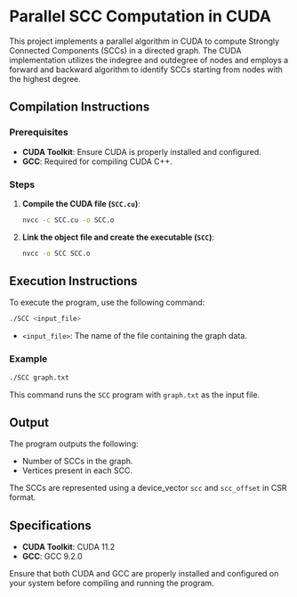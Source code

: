 # Parallel SCC Computation in CUDA

This project implements a parallel algorithm in CUDA to compute Strongly Connected Components (SCCs) in a directed graph. The CUDA implementation utilizes the indegree and outdegree of nodes and employs a forward and backward algorithm to identify SCCs starting from nodes with the highest degree.

## Compilation Instructions

### Prerequisites

- **CUDA Toolkit**: Ensure CUDA is properly installed and configured.
- **GCC**: Required for compiling CUDA C++.

### Steps

1. **Compile the CUDA file (`SCC.cu`)**:
   ```sh
   nvcc -c SCC.cu -o SCC.o
   ```

2. **Link the object file and create the executable (`SCC`)**:
   ```sh
   nvcc -o SCC SCC.o
   ```

## Execution Instructions

To execute the program, use the following command:
```sh
./SCC <input_file>
```

- `<input_file>`: The name of the file containing the graph data.

### Example

```sh
./SCC graph.txt
```

This command runs the `SCC` program with `graph.txt` as the input file.

## Output

The program outputs the following:
- Number of SCCs in the graph.
- Vertices present in each SCC.

The SCCs are represented using a device_vector `scc` and `scc_offset` in CSR format.

## Specifications

- **CUDA Toolkit**: CUDA 11.2
- **GCC**: GCC 9.2.0

Ensure that both CUDA and GCC are properly installed and configured on your system before compiling and running the program.

